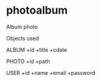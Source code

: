 # photoalbum
Album photo

Objects used 

ALBUM
+id
+title
+cdate


PHOTO
+id
+path 


USER
+id
+name
+email
+password


